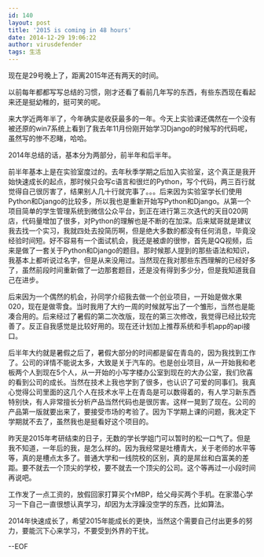 ```yaml
---
id: 140
layout: post
title: '2015 is coming in 48 hours'
date: 2014-12-29 19:06:22
author: virusdefender
tags: 生活
---
```


现在是29号晚上了，距离2015年还有两天的时间。

以前每年都都写写总结的习惯，刚才还看了看前几年写的东西，有些东西现在看起来还是挺幼稚的，挺可笑的呢。

来大学近两年半了，今年确实是收获最多的一年。今天上实验课还偶然在一个没有被还原的win7系统上看到了我去年11月份刚开始学习Django的时候写的代码呢，虽然写的惨不忍睹，哈哈。

2014年总结的话，基本分为两部分，前半年和后半年。

前半年基本上是在实验室度过的。去年秋季学期之后加入实验室，这个真正是我开始快速成长的起点，那时候只会写c语言和很烂的Python，写个代码，两三百行就觉得自己很厉害了，结果别人几十行就完事了。。。后来因为实验室学长们使用Python和Django的比较多，所以我也是重新开始写Python和Django。从第一个项目简单的学生管理系统到微信公众平台，到正在进行第三次迭代的天目020网店，代码量增加了很多，对Python的理解也是不断的在加深。后来斌哥就是建议我去找一个实习，我就四处去投简历啊，但是绝大多数的都没有任何消息，毕竟没经验时间短。好不容易有一个面试机会，我还是被虐的很惨，首先是QQ视频，后来是做了一套关于Python和Django的题目。那时候那人提到的那些语法和知识，我基本上都听说过名字，但是从来没用过。当然现在我对那些东西理解的已经好多了，虽然前段时间重新做了一边那套题目，还是没有得到多少分，但是我知道我自己在进步。

后来因为一个偶然的机会，孙同学介绍我去做一个创业项目，一开始是做水果020，现在是做零食。当时我用了大约一周的时候就写出了一个雏形，当然也是能凑合用的。后来经过了暑假的第二次改版，现在的第三次修改，我觉得已经比较完善了。反正自我感觉是比较好用的。现在还计划加上推荐系统和手机app的api接口。

后半年大约就是暑假之后了，暑假大部分的时间都是留在青岛的，因为我找到工作了。公司的详情不能说太多，大致是关于汽车的。也是创业项目，从一开始我和老板两个人到现在5个人，从一开始的小写字楼办公室到现在的大办公室，我们欣喜的看到公司的成长。当然在技术上我也学到了很多，也认识了可爱的同事们。我真心觉得公司里面的这几个人在技术水平上在青岛是可以数得着的，有人学习新东西特别快，有人非常擅长分析产品当然代码也是很厉害。这样一晃到了现在。公司的产品第一版就要出来了，要接受市场的考验了。因为下学期上课的问题，我决定下学期就不去了，虽然我也是挺看好这个项目的。

昨天是2015年考研结束的日子，无数的学长学姐门可以暂时的松一口气了。但是我不知道，一年后的我，是怎么样的。因为我经常是吐槽青大，关于老师的水平等等，真的是槽点太多了。普通大学和一线院校的区别，真的是屌丝和白富美的差距。要不就去一个顶尖的学校，要不就去一个顶尖的公司。这个等再过一小段时间再说吧。

工作发了一点工资的，放假回家打算买个rMBP，给父母买两个手机。在家潜心学习一下自己一直很想认真学习，却因为太浮躁没空学的东西，比如算法。

2014年快速成长了，希望2015年能成长的更快，当然这个需要自己付出更多的努力，要能沉下心来学习，不要受到外界的干扰。

--EOF
